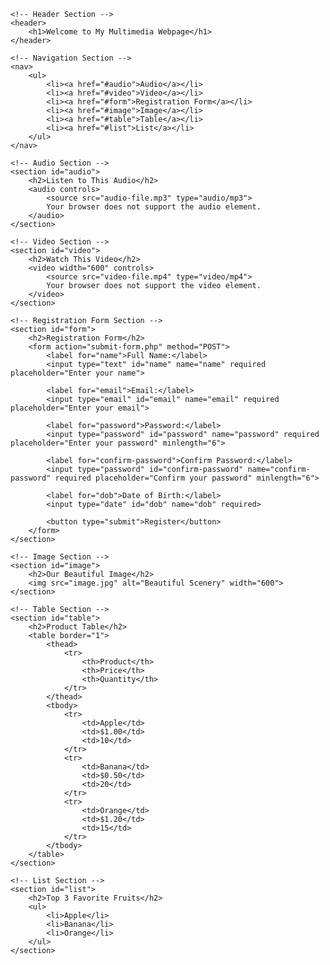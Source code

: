 <!DOCTYPE html>
<html lang="en">
<head>
    <meta charset="UTF-8">
    <meta name="viewport" content="width=device-width, initial-scale=1.0">
    <title>Multimedia Webpage</title>
</head>
<body>

    <!-- Header Section -->
    <header>
        <h1>Welcome to My Multimedia Webpage</h1>
    </header>

    <!-- Navigation Section -->
    <nav>
        <ul>
            <li><a href="#audio">Audio</a></li>
            <li><a href="#video">Video</a></li>
            <li><a href="#form">Registration Form</a></li>
            <li><a href="#image">Image</a></li>
            <li><a href="#table">Table</a></li>
            <li><a href="#list">List</a></li>
        </ul>
    </nav>

    <!-- Audio Section -->
    <section id="audio">
        <h2>Listen to This Audio</h2>
        <audio controls>
            <source src="audio-file.mp3" type="audio/mp3">
            Your browser does not support the audio element.
        </audio>
    </section>

    <!-- Video Section -->
    <section id="video">
        <h2>Watch This Video</h2>
        <video width="600" controls>
            <source src="video-file.mp4" type="video/mp4">
            Your browser does not support the video element.
        </video>
    </section>

    <!-- Registration Form Section -->
    <section id="form">
        <h2>Registration Form</h2>
        <form action="submit-form.php" method="POST">
            <label for="name">Full Name:</label>
            <input type="text" id="name" name="name" required placeholder="Enter your name">

            <label for="email">Email:</label>
            <input type="email" id="email" name="email" required placeholder="Enter your email">

            <label for="password">Password:</label>
            <input type="password" id="password" name="password" required placeholder="Enter your password" minlength="6">

            <label for="confirm-password">Confirm Password:</label>
            <input type="password" id="confirm-password" name="confirm-password" required placeholder="Confirm your password" minlength="6">

            <label for="dob">Date of Birth:</label>
            <input type="date" id="dob" name="dob" required>

            <button type="submit">Register</button>
        </form>
    </section>

    <!-- Image Section -->
    <section id="image">
        <h2>Our Beautiful Image</h2>
        <img src="image.jpg" alt="Beautiful Scenery" width="600">
    </section>

    <!-- Table Section -->
    <section id="table">
        <h2>Product Table</h2>
        <table border="1">
            <thead>
                <tr>
                    <th>Product</th>
                    <th>Price</th>
                    <th>Quantity</th>
                </tr>
            </thead>
            <tbody>
                <tr>
                    <td>Apple</td>
                    <td>$1.00</td>
                    <td>10</td>
                </tr>
                <tr>
                    <td>Banana</td>
                    <td>$0.50</td>
                    <td>20</td>
                </tr>
                <tr>
                    <td>Orange</td>
                    <td>$1.20</td>
                    <td>15</td>
                </tr>
            </tbody>
        </table>
    </section>

    <!-- List Section -->
    <section id="list">
        <h2>Top 3 Favorite Fruits</h2>
        <ul>
            <li>Apple</li>
            <li>Banana</li>
            <li>Orange</li>
        </ul>
    </section>

</body>
</html>
